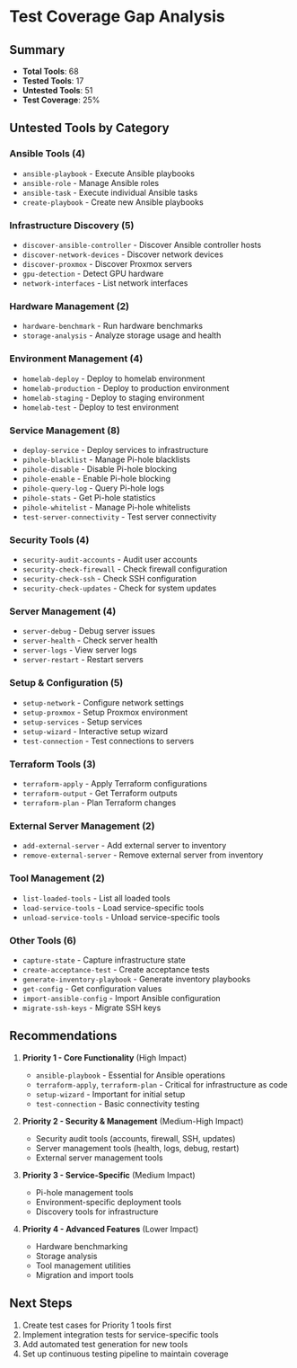 # Test Coverage Gap Analysis

## Summary
- **Total Tools**: 68
- **Tested Tools**: 17
- **Untested Tools**: 51
- **Test Coverage**: 25%

## Untested Tools by Category

### Ansible Tools (4)
- `ansible-playbook` - Execute Ansible playbooks
- `ansible-role` - Manage Ansible roles
- `ansible-task` - Execute individual Ansible tasks
- `create-playbook` - Create new Ansible playbooks

### Infrastructure Discovery (5)
- `discover-ansible-controller` - Discover Ansible controller hosts
- `discover-network-devices` - Discover network devices
- `discover-proxmox` - Discover Proxmox servers
- `gpu-detection` - Detect GPU hardware
- `network-interfaces` - List network interfaces

### Hardware Management (2)
- `hardware-benchmark` - Run hardware benchmarks
- `storage-analysis` - Analyze storage usage and health

### Environment Management (4)
- `homelab-deploy` - Deploy to homelab environment
- `homelab-production` - Deploy to production environment
- `homelab-staging` - Deploy to staging environment
- `homelab-test` - Deploy to test environment

### Service Management (8)
- `deploy-service` - Deploy services to infrastructure
- `pihole-blacklist` - Manage Pi-hole blacklists
- `pihole-disable` - Disable Pi-hole blocking
- `pihole-enable` - Enable Pi-hole blocking
- `pihole-query-log` - Query Pi-hole logs
- `pihole-stats` - Get Pi-hole statistics
- `pihole-whitelist` - Manage Pi-hole whitelists
- `test-server-connectivity` - Test server connectivity

### Security Tools (4)
- `security-audit-accounts` - Audit user accounts
- `security-check-firewall` - Check firewall configuration
- `security-check-ssh` - Check SSH configuration
- `security-check-updates` - Check for system updates

### Server Management (4)
- `server-debug` - Debug server issues
- `server-health` - Check server health
- `server-logs` - View server logs
- `server-restart` - Restart servers

### Setup & Configuration (5)
- `setup-network` - Configure network settings
- `setup-proxmox` - Setup Proxmox environment
- `setup-services` - Setup services
- `setup-wizard` - Interactive setup wizard
- `test-connection` - Test connections to servers

### Terraform Tools (3)
- `terraform-apply` - Apply Terraform configurations
- `terraform-output` - Get Terraform outputs
- `terraform-plan` - Plan Terraform changes

### External Server Management (2)
- `add-external-server` - Add external server to inventory
- `remove-external-server` - Remove external server from inventory

### Tool Management (2)
- `list-loaded-tools` - List all loaded tools
- `load-service-tools` - Load service-specific tools
- `unload-service-tools` - Unload service-specific tools

### Other Tools (6)
- `capture-state` - Capture infrastructure state
- `create-acceptance-test` - Create acceptance tests
- `generate-inventory-playbook` - Generate inventory playbooks
- `get-config` - Get configuration values
- `import-ansible-config` - Import Ansible configuration
- `migrate-ssh-keys` - Migrate SSH keys

## Recommendations

1. **Priority 1 - Core Functionality** (High Impact)
   - `ansible-playbook` - Essential for Ansible operations
   - `terraform-apply`, `terraform-plan` - Critical for infrastructure as code
   - `setup-wizard` - Important for initial setup
   - `test-connection` - Basic connectivity testing

2. **Priority 2 - Security & Management** (Medium-High Impact)
   - Security audit tools (accounts, firewall, SSH, updates)
   - Server management tools (health, logs, debug, restart)
   - External server management tools

3. **Priority 3 - Service-Specific** (Medium Impact)
   - Pi-hole management tools
   - Environment-specific deployment tools
   - Discovery tools for infrastructure

4. **Priority 4 - Advanced Features** (Lower Impact)
   - Hardware benchmarking
   - Storage analysis
   - Tool management utilities
   - Migration and import tools

## Next Steps

1. Create test cases for Priority 1 tools first
2. Implement integration tests for service-specific tools
3. Add automated test generation for new tools
4. Set up continuous testing pipeline to maintain coverage